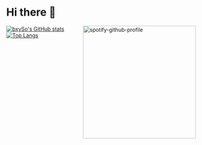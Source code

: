 # Hi there 👋

<a href="https://spotify-github-profile.kittinanx.com/api/view?uid=31qhfev7zij7yn23jk6vjz7w5n2m&redirect=true"><img src="https://spotify-github-profile.kittinanx.com/api/view?uid=31qhfev7zij7yn23jk6vjz7w5n2m&cover_image=true&theme=default&show_offline=true&background_color=121212&interchange=true" alt="spotify-github-profile" align="right" style="margin: 0px 0px 10px 10px; width: 300px;"/>

[![bxySo's GitHub stats](https://github-readme-stats.vercel.app/api?username=bxySo&show_icons=true&include_all_commits=true&theme=tokyonight&hide_border=true)](https://github.com/anuraghazra/github-readme-stats)
[![Top Langs](https://github-readme-stats.vercel.app/api/top-langs/?username=bxySo&layout=compact&card_width=467&theme=tokyonight&hide_border=true)](https://github.com/anuraghazra/github-readme-stats)
